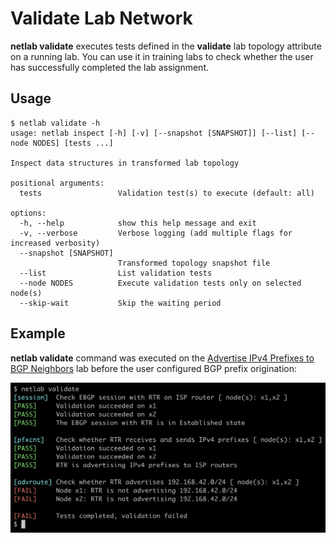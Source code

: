 # Validate Lab Network

**netlab validate** executes tests defined in the **validate** lab topology attribute on a running lab. You can use it in training labs to check whether the user has successfully completed the lab assignment.

## Usage

```text
$ netlab validate -h
usage: netlab inspect [-h] [-v] [--snapshot [SNAPSHOT]] [--list] [--node NODES] [tests ...]

Inspect data structures in transformed lab topology

positional arguments:
  tests                 Validation test(s) to execute (default: all)

options:
  -h, --help            show this help message and exit
  -v, --verbose         Verbose logging (add multiple flags for increased verbosity)
  --snapshot [SNAPSHOT]
                        Transformed topology snapshot file
  --list                List validation tests
  --node NODES          Execute validation tests only on selected node(s)
  --skip-wait           Skip the waiting period
```

## Example

**netlab validate** command was executed on the [Advertise IPv4 Prefixes to BGP Neighbors](https://bgplabs.net/basic/3-originate/) lab before the user configured BGP prefix origination:

![netlab validate sample run](netlab-validate-example.png)
